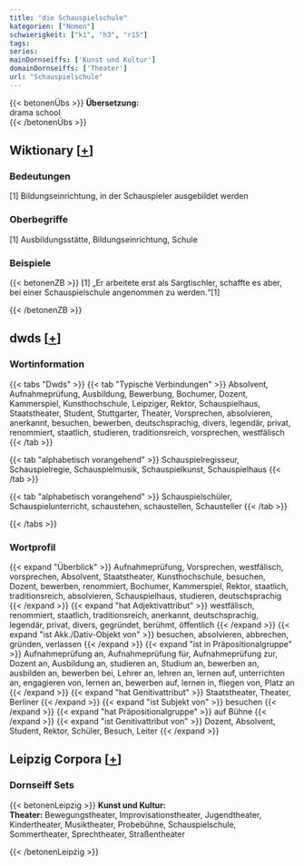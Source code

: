 ```yaml
---
title: "die Schauspielschule"
kategorien: ["Nomen"]
schwierigkeit: ["k1", "h3", "r15"]
tags:
series:
mainDornseiffs: ['Kunst und Kultur']
domainDornseiffs: ['Theater']
url: "Schauspielschule"
---
```


{{< betonenÜbs >}}
**Übersetzung:**  
drama school  
{{< /betonenÜbs >}}

## Wiktionary [[+](https://de.wiktionary.org/wiki/Schauspielschule)]

### Bedeutungen
[1] Bildungseinrichtung, in der Schauspieler ausgebildet werden  

### Oberbegriffe
[1] Ausbildungsstätte, Bildungseinrichtung, Schule  

### Beispiele
{{< betonenZB >}}
[1] „Er arbeitete erst als Sargtischler, schaffte es aber, bei einer Schauspielschule angenommen zu werden.“[1]  

{{< /betonenZB >}}


## dwds [[+](https://www.dwds.de/wb/Schauspielschule)]

### Wortinformation
{{< tabs "Dwds" >}}
{{< tab "Typische Verbindungen" >}}
Absolvent, Aufnahmeprüfung, Ausbildung, Bewerbung, Bochumer, Dozent, Kammerspiel, Kunsthochschule, Leipziger, Rektor, Schauspielhaus, Staatstheater, Student, Stuttgarter, Theater, Vorsprechen, absolvieren, anerkannt, besuchen, bewerben, deutschsprachig, divers, legendär, privat, renommiert, staatlich, studieren, traditionsreich, vorsprechen, westfälisch
{{< /tab >}}

{{< tab "alphabetisch vorangehend" >}}
Schauspielregisseur, Schauspielregie, Schauspielmusik, Schauspielkunst, Schauspielhaus
{{< /tab >}}

{{< tab "alphabetisch vorangehend" >}}
Schauspielschüler, Schauspielunterricht, schaustehen, schaustellen, Schausteller
{{< /tab >}}

{{< /tabs >}}

### Wortprofil
{{< expand "Überblick" >}} Aufnahmeprüfung, Vorsprechen, westfälisch, vorsprechen, Absolvent, Staatstheater, Kunsthochschule, besuchen, Dozent, bewerben, renommiert, Bochumer, Kammerspiel, Rektor, staatlich, traditionsreich, absolvieren, Schauspielhaus, studieren, deutschsprachig {{< /expand >}}
{{< expand "hat Adjektivattribut" >}} westfälisch, renommiert, staatlich, traditionsreich, anerkannt, deutschsprachig, legendär, privat, divers, gegründet, berühmt, öffentlich {{< /expand >}}
{{< expand "ist Akk./Dativ-Objekt von" >}} besuchen, absolvieren, abbrechen, gründen, verlassen {{< /expand >}}
{{< expand "ist in Präpositionalgruppe" >}} Aufnahmeprüfung an, Aufnahmeprüfung für, Aufnahmeprüfung zur, Dozent an, Ausbildung an, studieren an, Studium an, bewerben an, ausbilden an, bewerben bei, Lehrer an, lehren an, lernen auf, unterrichten an, engagieren von, lernen an, bewerben auf, lernen in, fliegen von, Platz an {{< /expand >}}
{{< expand "hat Genitivattribut" >}} Staatstheater, Theater, Berliner {{< /expand >}}
{{< expand "ist Subjekt von" >}} besuchen {{< /expand >}}
{{< expand "hat Präpositionalgruppe" >}} auf Bühne {{< /expand >}}
{{< expand "ist Genitivattribut von" >}} Dozent, Absolvent, Student, Rektor, Schüler, Besuch, Leiter {{< /expand >}}

## Leipzig Corpora [[+](https://corpora.uni-leipzig.de/en/res?word=Schauspielschule&corpusId=deu_newscrawl-public_2018)]

### Dornseiff Sets
{{< betonenLeipzig >}}
**Kunst und Kultur:**  
**Theater:** Bewegungstheater, Improvisationstheater, Jugendtheater, Kindertheater, Musiktheater, Probebühne, Schauspielschule, Sommertheater, Sprechtheater, Straßentheater  

{{< /betonenLeipzig >}}
